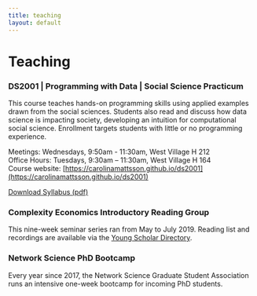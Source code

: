 ```yaml
---
title: teaching
layout: default
---
```

# Teaching

### DS2001 | Programming with Data | Social Science Practicum
This course teaches hands-on programming skills using applied examples drawn from the social sciences. Students also read and discuss how data science is impacting society, developing an intuition for computational social science. Enrollment targets students with little or no programming experience.

Meetings: Wednesdays, 9:50am - 11:30am, West Village H 212  
Office Hours: Tuesdays, 9:30am – 11:30am, West Village H 164  
Course website: [https://carolinamattsson.github.io/ds2001](https://carolinamattsson.github.io/ds2001)  

[Download Syllabus (pdf)](/assets/files/Mattsson_DS2001.pdf)

### Complexity Economics Introductory Reading Group
This nine-week seminar series ran from May to July 2019. Reading list and recordings are available via the [Young Scholar Directory](https://ysd.ineteconomics.org/project/5cc3ca73a64d3e4a7057284c).

### Network Science PhD Bootcamp
Every year since 2017, the Network Science Graduate Student Association runs an intensive one-week bootcamp for incoming PhD students.

